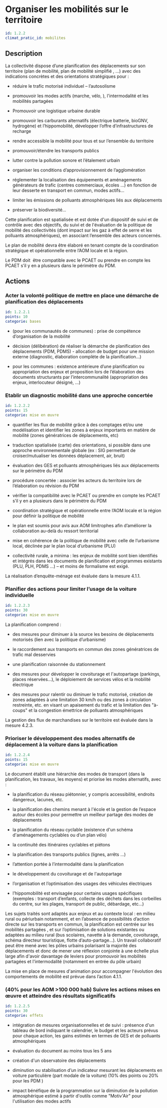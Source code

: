 # Organiser les mobilités sur le territoire
```yaml
id: 1.2.2
climat_pratic_id: mobilites
```
## Description
La collectivité dispose d’une planification des déplacements sur son territoire (plan de mobilité, plan de mobilité simplifié , …) avec des indications concrètes et des orientations stratégiques pour :

- réduire le trafic motorisé individuel – l’autosolisme

- promouvoir les modes actifs (marche, vélo, ), l'intermodalité et les mobilités partagées

- Promouvoir une logistique urbaine durable

- promouvoir les carburants alternatifs (électrique batterie, bioGNV, hydrogène) et l’hippomobilité, développer l’offre d’infrastructures de recharge

- rendre accessible la mobilité pour tous et sur l’ensemble du territoire

- promouvoir/étendre les transports publics

- lutter contre la pollution sonore et l’étalement urbain

- organiser les conditions d’approvisionnement de l’agglomération

- réglementer la localisation des équipements et aménagements générateurs de trafic (centres commerciaux, écoles …) en fonction de leur desserte en transport en commun, modes actifs...

- limiter les émissions de polluants atmosphériques liés aux déplacements

- préserver la biodiversité...

Cette planification est spatialisée et est dotée d'un dispositif de suivi et de contrôle avec des objectifs, du suivi et de l'évaluation de la politique de mobilité des collectivités (dont impact sur les gaz à effet de serre et les polluants atmosphériques), en associant l’ensemble des acteurs concernés.

Le plan de mobilité devra être élaboré en tenant compte de la coordination stratégique et opérationnelle entre l’AOM locale et la région.

Le PDM doit  être compatible avec le PCAET ou prendre en compte les PCAET s’il y en a plusieurs dans le périmètre du PDM.



## Actions
### Acter la volonté politique de mettre en place une démarche de planification des déplacements
```yaml
id: 1.2.2.1
points: 10
categorie: bases
```
- (pour les communautés de communes) : prise de compétence d’organisation de la mobilité

- décision (délibération) de réaliser la démarche de planification des déplacements (PDM, PDMS) - allocation de budget pour une mission externe (diagnostic, élaboration complète de la planification…)

- pour les communes : existence antérieure d’une planification ou appropriation des enjeux et proposition lors de l’élaboration des documents structurants par l’intercommunalité (appropriation des enjeux, interlocuteur désigné, …)




### Etablir un diagnostic mobilité dans une approche concertée
```yaml
id: 1.2.2.2
points: 15
categorie: mise en œuvre
```
- quantifier les flux de mobilité grâce à des comptages et/ou une modélisation et identifier les zones à enjeux importants en matière de mobilité (zones génératrices de déplacements, etc)

- traduction spatialisée (carte) des orientations, si possible dans une approche environnementale globale (ex : SIG permettant de croiser/mutualiser les données déplacement, air, bruit)

- évaluation des GES et polluants atmosphériques liés aux déplacements sur le périmètre du PDM

- procédure concertée : associer les acteurs du territoire lors de l’élaboration ou révision du PDM

- vérifier la compatibilité avec le PCAET ou prendre en compte les PCAET s’il y en a plusieurs dans le périmètre du PDM

- coordination stratégique et opérationnelle entre l’AOM locale et la région pour définir la politique de mobilité

- le plan est soumis pour avis aux AOM limitrophes afin d’améliorer la collaboration au-delà du ressort territorial

- mise en cohérence de la politique de mobilité avec celle de l’urbanisme local, déclinée par le plan local d’urbanisme (PLU)

- collectivité rurale, a minima : les enjeux de mobilité sont bien identifiés et intégrés dans les documents de planification et programmes existants (PLU, PLH, PDMS …) – et moins de formalisme est exigé.

La réalisation d’enquête-ménage est évaluée dans la mesure 4.1.1.




### Planifier des actions pour limiter l’usage de la voiture individuelle
```yaml
id: 1.2.2.3
points: 30
categorie: mise en œuvre
```
La planification comprend :

- des mesures pour diminuer à la source les besoins de déplacements motorisés (lien avec la politique d’urbanisme)

- le raccordement aux transports en commun des zones génératrices de trafic mal desservies

- une planification raisonnée du stationnement

- des mesures pour développer le covoiturage et l'autopartage (parkings, places réservées...), le déploiement de services vélos et la mobilité électrique

- des mesures pour ralentir ou diminuer le trafic motorisé, création de zones adaptées à une limitation 30 km/h ou des zones à circulation restreinte, etc. en visant un apaisement du trafic et la limitation des "à-coups" et la congestion émettrice de polluants atmosphériques

La gestion des flux de marchandises sur le territoire est évaluée dans la mesure 4.2.3.




### Prioriser le développement des modes alternatifs de déplacement à la voiture dans la planification
```yaml
id: 1.2.2.4
points: 15
categorie: mise en œuvre
```
Le document établit une hiérarchie des modes de transport (dans la planification, les travaux, les moyens) et priorise les modes alternatifs, avec :

- la planification du réseau piétonnier, y compris accessibilité, endroits dangereux, lacunes, etc.

- la planification des chemins menant à l'école et la gestion de l’espace autour des écoles pour permettre un meilleur partage des modes de déplacements

- la planification du réseau cyclable (existence d'un schéma d'aménagements cyclables ou d’un plan vélo)

- la continuité des itinéraires cyclables et piétons

- la planification des transports publics (lignes, arrêts …)

- l’attention portée à l’intermodalité dans la planification

- le développement du covoiturage et de l'autopartage

- l’organisation et l’optimisation des usages des véhicules électriques

- l’hippomobilité est envisagée pour certains usages spécifiques (exemples : transport d’enfants, collecte des déchets dans les corbeilles du centre, sur les plages, transport de public, débardage, etc…)

Les sujets traités sont adaptés aux enjeux et au contexte local : en milieu rural ou périurbain notamment, et en l’absence de possibilités d’action directe sur les transports en commun, la planification est centrée sur les mobilités partagées , et sur l’optimisation de solutions existantes ou adaptées au milieu rural (bus scolaires, navette à la demande, covoiturage, schéma directeur touristique, flotte d’auto-partage…). Un travail collaboratif peut être mené avec les pôles urbains polarisant la majorité des déplacements et donc de mener une réflexion conjointe à une échelle plus large afin d'avoir davantage de leviers pour promouvoir les  mobilités partagées et l'intermodalité (notamment en entrée du pôle urbain)

La mise en place de mesures d'animation pour accompagner l'évolution des comportements de mobilité est prévue dans l’action 4.1.1.




### (40% pour les AOM >100 000 hab) Suivre les actions mises en œuvre et atteindre des résultats significatifs
```yaml
id: 1.2.2.5
points: 30
categorie: effets
```
- intégration de mesures organisationnelles et de suivi : présence d'un tableau de bord indiquant le calendrier, le budget et les acteurs prévus pour chaque action, les gains estimés en termes de GES et de polluants atmosphériques

- évaluation du document au moins tous les 5 ans

- création d'un observatoire des déplacements

- diminution ou stabilisation d’un indicateur mesurant les déplacements en voiture particulière (part modale de la voiture) (10% des points ou 20% pour les PDM )

- impact bénéfique de la programmation sur la diminution de la pollution atmosphérique estimé à partir d'outils comme "Motiv'Air" pour l'utilisation des modes actifs



